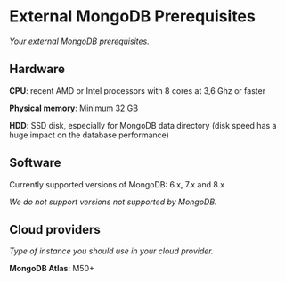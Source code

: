# External MongoDB Prerequisites

*Your external MongoDB prerequisites.*

## Hardware

**CPU**: recent AMD or Intel processors with 8 cores at 3,6 Ghz or faster

**Physical memory**: Minimum 32 GB

**HDD**: SSD disk, especially for MongoDB data directory (disk speed has a huge impact on the database performance)

## Software

Currently supported versions of MongoDB: 6.x, 7.x and 8.x

*We do not support versions not supported by MongoDB.* 

## Cloud providers

*Type of instance you should use in your cloud provider.*

**MongoDB Atlas**: M50+
